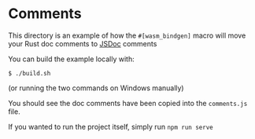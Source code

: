 # Comments

This directory is an example of how the `#[wasm_bindgen]` macro will
move your Rust doc comments to [JSDoc](http://usejsdoc.org/) comments

You can build the example locally with:

```
$ ./build.sh
```

(or running the two commands on Windows manually)

You should see the doc comments have been copied into the `comments.js` file.

If you wanted to run the project itself, simply run `npm run serve`